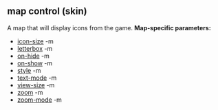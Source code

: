 ## map control (skin)


A map that will display icons from the game.
**Map-specific parameters:**
*   [icon-size](/ref/%7Bskin%7D/param/icon-size.md) -m
*   [letterbox](/ref/%7Bskin%7D/param/letterbox.md) -m
*   [on-hide](/ref/%7Bskin%7D/param/on-hide.md) -m
*   [on-show](/ref/%7Bskin%7D/param/on-show.md) -m
*   [style](/ref/%7Bskin%7D/param/style.md) -m
*   [text-mode](/ref/%7Bskin%7D/param/text-mode.md) -m
*   [view-size](/ref/%7Bskin%7D/param/view-size.md) -m
*   [zoom](/ref/%7Bskin%7D/param/zoom.md) -m
*   [zoom-mode](/ref/%7Bskin%7D/param/zoom-mode.md) -m